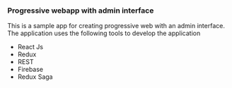### Progressive webapp with admin interface
This is a sample app for creating progressive web with an admin interface. The application uses the following tools to develop the application
- React Js
- Redux
- REST
- Firebase
- Redux Saga 
